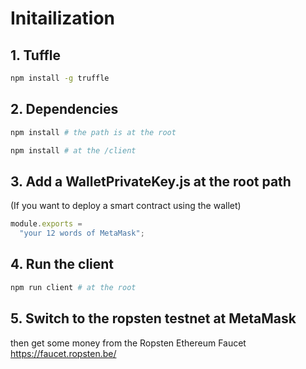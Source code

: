 # Initailization

## 1. Tuffle

```bash
npm install -g truffle
```

## 2. Dependencies

```bash
npm install # the path is at the root

npm install # at the /client
```

## 3. Add a WalletPrivateKey.js at the root path

(If you want to deploy a smart contract using the wallet)

```js
module.exports =
  "your 12 words of MetaMask";
```

## 4. Run the client

```bash
npm run client # at the root
```

## 5. Switch to the ropsten testnet at MetaMask

then get some money from the Ropsten Ethereum Faucet
<https://faucet.ropsten.be/>
